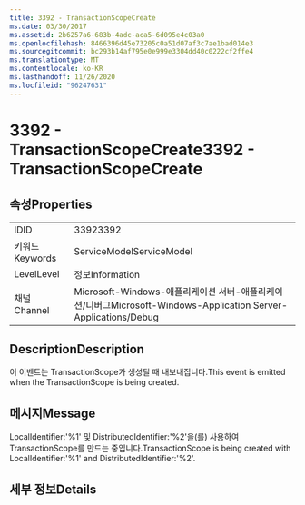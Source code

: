 ```yaml
---
title: 3392 - TransactionScopeCreate
ms.date: 03/30/2017
ms.assetid: 2b6257a6-683b-4adc-aca5-6d095e4c03a0
ms.openlocfilehash: 8466396d45e73205c0a51d07af3c7ae1bad014e3
ms.sourcegitcommit: bc293b14af795e0e999e3304dd40c0222cf2ffe4
ms.translationtype: MT
ms.contentlocale: ko-KR
ms.lasthandoff: 11/26/2020
ms.locfileid: "96247631"
---
```

# <a name="3392---transactionscopecreate"></a><span data-ttu-id="e3a9b-102">3392 - TransactionScopeCreate</span><span class="sxs-lookup"><span data-stu-id="e3a9b-102">3392 - TransactionScopeCreate</span></span>

## <a name="properties"></a><span data-ttu-id="e3a9b-103">속성</span><span class="sxs-lookup"><span data-stu-id="e3a9b-103">Properties</span></span>  
  
|||  
|-|-|  
|<span data-ttu-id="e3a9b-104">ID</span><span class="sxs-lookup"><span data-stu-id="e3a9b-104">ID</span></span>|<span data-ttu-id="e3a9b-105">3392</span><span class="sxs-lookup"><span data-stu-id="e3a9b-105">3392</span></span>|  
|<span data-ttu-id="e3a9b-106">키워드</span><span class="sxs-lookup"><span data-stu-id="e3a9b-106">Keywords</span></span>|<span data-ttu-id="e3a9b-107">ServiceModel</span><span class="sxs-lookup"><span data-stu-id="e3a9b-107">ServiceModel</span></span>|  
|<span data-ttu-id="e3a9b-108">Level</span><span class="sxs-lookup"><span data-stu-id="e3a9b-108">Level</span></span>|<span data-ttu-id="e3a9b-109">정보</span><span class="sxs-lookup"><span data-stu-id="e3a9b-109">Information</span></span>|  
|<span data-ttu-id="e3a9b-110">채널</span><span class="sxs-lookup"><span data-stu-id="e3a9b-110">Channel</span></span>|<span data-ttu-id="e3a9b-111">Microsoft-Windows-애플리케이션 서버-애플리케이션/디버그</span><span class="sxs-lookup"><span data-stu-id="e3a9b-111">Microsoft-Windows-Application Server-Applications/Debug</span></span>|  
  
## <a name="description"></a><span data-ttu-id="e3a9b-112">Description</span><span class="sxs-lookup"><span data-stu-id="e3a9b-112">Description</span></span>  

 <span data-ttu-id="e3a9b-113">이 이벤트는 TransactionScope가 생성될 때 내보내집니다.</span><span class="sxs-lookup"><span data-stu-id="e3a9b-113">This event is emitted when the TransactionScope is being created.</span></span>  
  
## <a name="message"></a><span data-ttu-id="e3a9b-114">메시지</span><span class="sxs-lookup"><span data-stu-id="e3a9b-114">Message</span></span>  

 <span data-ttu-id="e3a9b-115">LocalIdentifier:'%1' 및 DistributedIdentifier:'%2'을(를) 사용하여 TransactionScope를 만드는 중입니다.</span><span class="sxs-lookup"><span data-stu-id="e3a9b-115">TransactionScope is being created with LocalIdentifier:'%1' and DistributedIdentifier:'%2'.</span></span>  
  
## <a name="details"></a><span data-ttu-id="e3a9b-116">세부 정보</span><span class="sxs-lookup"><span data-stu-id="e3a9b-116">Details</span></span>
